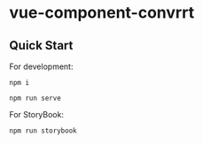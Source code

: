 # vue-component-convrrt

## Quick Start
For development: 

```npm i```

```npm run serve```

For StoryBook:

 ```npm run storybook```

